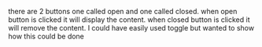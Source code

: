 there are 2 buttons one called open and one called closed. when open button is clicked it will display the content. when closed button is clicked it will remove the content. I could have easily used toggle but wanted to show how this could be done
